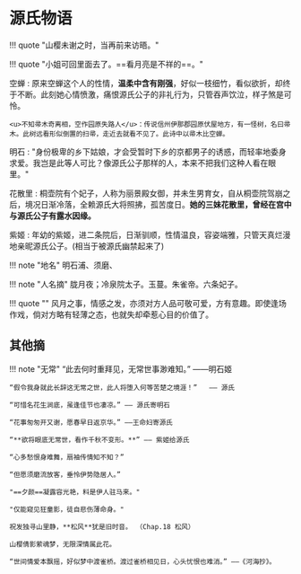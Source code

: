 # 源氏物语

!!! quote "山樱未谢之时，当再前来访晤。"

!!! quote "小姐可回里面去了。==看月亮是不祥的==。"

空蝉
:   原来空蝉这个人的性情，**温柔中含有刚强**，好似一枝细竹，看似欲折，却终于不断。此刻她心情愤激，痛恨源氏公子的非礼行为，只管吞声饮泣，样子煞是可怜。

    <u>不知帚木奇离相，空作园原失路人</u>：传说信州伊那郡园原伏屋地方，有一怪树，名曰帚木。此树远看形似倒置的扫帚，走近去就看不见了。此诗中以帚木比空蝉。

明石
:   "身份极卑的乡下姑娘，才会受暂时下乡的京都男子的诱惑，而轻率地委身求爱。我岂是此等人可比？像源氏公子那样的人，本来不把我们这种人看在眼里。"

花散里
:   桐壶院有个妃子，人称为丽景殿女御，并未生男育女，自从桐壶院驾崩之后，境况日渐冷落，全赖源氏大将照拂，孤苦度日。**她的三妹花散里，曾经在宫中与源氏公子有露水因缘。**

紫姬
:   年幼的紫姬，进二条院后，日渐驯顺，性情温良，容姿端雅，只管天真烂漫地亲昵源氏公子。(相当于被源氏幽禁起来了)

!!! note "地名"
    明石浦、须磨、

!!! note "人名摘"
    胧月夜；冷泉院太子。玉蔓。朱雀帝。六条妃子。


!!! quote ""
    风月之事，情感之发，亦须对方人品可敬可爱，方有意趣。即使逢场作戏，倘对方略有轻薄之态，也就失却牵惹心目的价值了。



## 其他摘


!!! note "无常"
    “此去何时重拜见，无常世事渺难知。” ——明石姬

    “假令我身就此长辞这无常之世，此人将堕入何等苦楚之境涯！”   —— 源氏

    “可惜名花生涧底，虽逢佳节也凄凉。” —— 源氏寄明石
    
    “花事匆匆开又谢，愿春早日返京华。” ——王命妇寄源氏

    “**欲将眼底无常世，看作千秋不变形。**” —— 紫姬给源氏

    “心多愁恨身难舞，扇袖传情知不知？”

    “但愿须磨流放客，垂怜伊势隐居人。”

    "==夕颜==凝露容光艳，料是伊人驻马来。"

    "仅能窥见狂童影，徒自悲伤薄命身。"

    祝发独寻山里静，**松风**犹是旧时音。 （Chap.18 松风）

    山樱倩影萦魂梦，无限深情属此花。

    “世间情爱本飘摇，好似梦中渡雀桥。渡过雀桥相见日，心头忧恨也难消。” ——《河海抄》。
